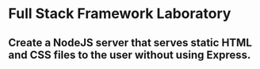 # Full Stack Framework Laboratory

## Create a NodeJS server that serves static HTML and CSS files to the user without using Express.
